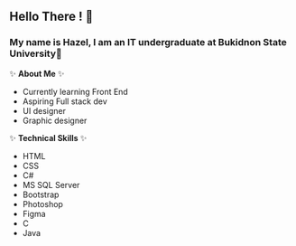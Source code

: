 ## Hello There ! 👋  
### My name is Hazel, I am an IT undergraduate at Bukidnon State University💫  

✨ **About Me** ✨  
- Currently learning Front End
- Aspiring Full stack dev
- UI designer
- Graphic designer

✨ **Technical Skills** ✨  
- HTML
- CSS
- C#
- MS SQL Server
- Bootstrap
- Photoshop
- Figma
- C
- Java
